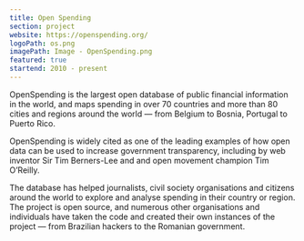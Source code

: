 ```yaml
---
title: Open Spending
section: project
website: https://openspending.org/
logoPath: os.png
imagePath: Image - OpenSpending.png
featured: true
startend: 2010 - present
---
```


OpenSpending is the largest open database of public financial information in the world, and maps spending in over 70 countries and more than 80 cities and regions around the world — from Belgium to Bosnia, Portugal to Puerto Rico.

<!--more-->OpenSpending is widely cited as one of the leading examples of how open data can be used to increase government transparency, including by web inventor Sir Tim Berners-Lee and and open movement champion Tim O’Reilly.

The database has helped journalists, civil society organisations and citizens around the world to explore and analyse spending in their country or region. The project is open source, and numerous other organisations and individuals have taken the code and created their own instances of the project — from Brazilian hackers to the Romanian government.
